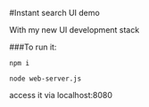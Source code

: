 #Instant search UI demo

With my new UI development stack

###To run it:
```
npm i

node web-server.js
```

access it via localhost:8080